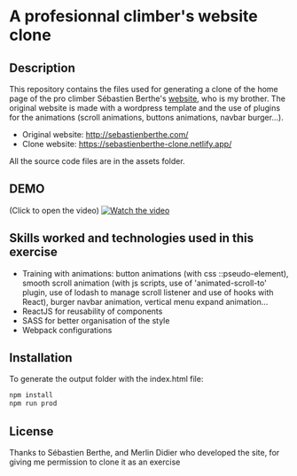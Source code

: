 # A profesionnal climber's website clone 

## Description

This repository contains the files used for generating a clone of the home page of the pro climber Sébastien Berthe's [website](http://sebastienberthe.com/), who is my brother. The original website is made with a wordpress template and the use of plugins for the animations (scroll animations, buttons animations, navbar burger...).

- Original website: http://sebastienberthe.com/
- Clone website: https://sebastienberthe-clone.netlify.app/

All the source code files are in the assets folder. 

## DEMO
(Click to open the video)
[![Watch the video](https://img.youtube.com/vi/gvDUYCyTFbc/maxresdefault.jpg)](https://www.youtube.com/watch?v=gvDUYCyTFbc&feature=youtu.be)

## Skills worked and technologies used in this exercise

- Training with animations: button animations (with css ::pseudo-element), smooth scroll animation (with js scripts, use of 'animated-scroll-to' plugin, use of lodash to manage scroll listener and use of hooks with React), burger navbar animation, vertical menu expand animation...
- ReactJS for reusability of components
- SASS for better organisation of the style
- Webpack configurations


## Installation

To generate the output folder with the index.html file: 

```bash
npm install
npm run prod
```

## License

Thanks to Sébastien Berthe, and Merlin Didier who developed the site, for giving me permission to clone it as an exercise
